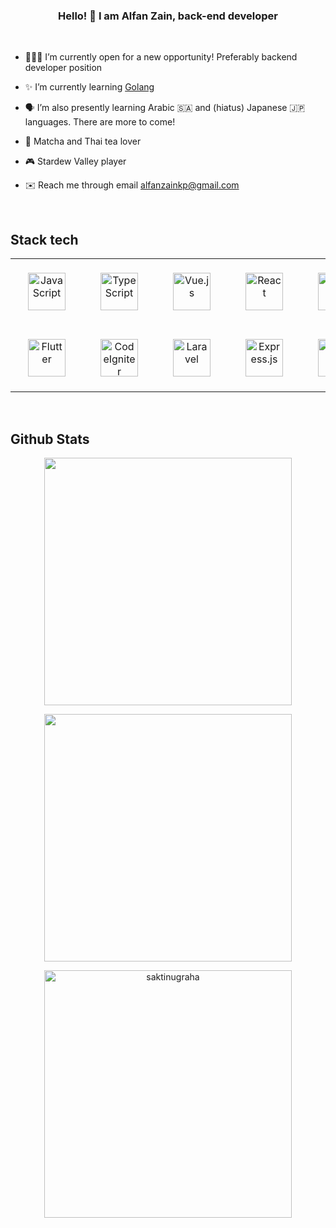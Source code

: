 ### <div align="center">Hello! 👋 I am Alfan Zain, back-end developer</div>  
  
<br />

- 👨🏽‍💻 I’m currently open for a new opportunity! Preferably backend developer position
  

- ✨ I’m currently learning [Golang](https://golang.org/)  
  

- 🗣️ I’m also presently learning Arabic :saudi_arabia: and (hiatus) Japanese :jp: languages. There are more to come!  
  

- 🍵 Matcha and Thai tea lover


- 🎮 Stardew Valley player
  

- ✉️ Reach me through email alfanzainkp@gmail.com  
  

<br/>  


## Stack tech 
<table align="center">
    <tr>
        <td align="center" width="153">
            <a href="https://www.javascript.com/" target="_blank"><img style="margin: 20px" src="https://cdn.svgporn.com/logos/javascript.svg" alt="JavaScript" height="60" /></a>
        </td>
        <td align="center" width="153">
            <a href="https://www.typescriptlang.org/" target="_blank"><img style="margin: 20px" src="https://cdn.svgporn.com/logos/typescript-icon.svg" alt="TypeScript" height="60" /></a>
        </td>
        <td align="center" width="153">
            <a href="https://vuejs.org/" target="_blank"><img style="margin: 20px" src="https://cdn.svgporn.com/logos/vue.svg" alt="Vue.js" height="60" /></a>
        </td>
        <td align="center" width="153">
            <a href="https://reactjs.org/" target="_blank"><img style="margin: 20px" src="https://cdn.svgporn.com/logos/react.svg" alt="React" height="60" /></a>
        </td>
        <td align="center" width="153">
            <a href="https://angular.io/" target="_blank"><img style="margin: 20px" src="https://cdn.svgporn.com/logos/angular.svg" alt="Angular" height="60" /></a>
        </td>
    </tr>
    <tr>
        <td align="center" width="153">
            <a href="https://flutter.dev/" target="_blank"><img style="margin: 20px" src="https://cdn.svgporn.com/logos/flutter.svg" alt="Flutter" height="60" /></a>
        </td>
        <td align="center" width="153">
            <a href="https://codeigniter.com/" target="_blank"><img style="margin: 20px" src="https://cdn.svgporn.com/logos/codeigniter.svg" alt="CodeIgniter" height="60" /></a>
        </td>
        <td align="center" width="153">
            <a href="https://laravel.com/" target="_blank"><img style="margin: 20px" src="https://cdn.svgporn.com/logos/laravel.svg" alt="Laravel" height="60" /></a>
        </td>
        <td align="center" width="153">
            <a href="https://expressjs.com/" target="_blank"><img style="margin: 20px" src="https://cdn.svgporn.com/logos/express.svg" alt="Express.js" height="60" /></a>
        </td>
        <td align="center" width="153">
            <a href="https://go.dev/" target="_blank"><img style="margin: 20px" src="https://cdn.svgporn.com/logos/go.svg" alt="Go" height="60" /></a>
        </td>
    </tr>
</table>

<br/> 


## Github Stats  
<p align=center>
  <div align=center>
    <a href="#">
      <img width=396 align="center" src="https://github-readme-stats.vercel.app/api/top-langs/?username=alfanzain&theme=dark&hide_border=false&include_all_commits=false&count_private=false&layout=compact" />
    </a>
  </div>
</p>
<p align=center>
  <div align=center>
    <a href="#" title="Go to Source">
      <img align="center" width=396 src="https://github-readme-stats.vercel.app/api?username=alfanzain&theme=dark&hide_border=false&include_all_commits=false&count_private=false" />
    </a>
  </div>
</p>
<p align=center>
  <div align=center>
    <a href="#" title="Go to Source">
      <img align="center" width=396 src="https://github-readme-streak-stats.herokuapp.com/?user=alfanzain&theme=dark&hide_border=false" alt="saktinugraha" />
    </a>
  </div>
  <br>
</p>
